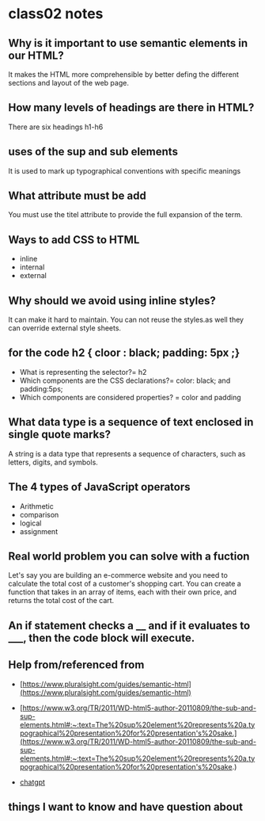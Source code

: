 #  class02 notes 

## Why is it important to use semantic elements in our HTML? 

It makes the HTML more comprehensible by better defing the different sections and layout of the web page.

## How many levels of headings are there in HTML?

There are six headings h1-h6

## uses of the sup and sub elements 

It is used to mark up typographical conventions with specific meanings  

## What attribute must be add 

You must use the titel attribute to provide the full expansion of the term.

## Ways to add CSS to HTML

* inline 
* internal
* external

## Why should we avoid using inline styles?

It can make it hard to maintain. You can not reuse the styles.as well they can override external style sheets. 

## for the code h2 { cloor : black; padding: 5px ;}

* What is representing the selector?= h2
* Which components are the CSS declarations?= color: black; and padding:5ps;
* Which components are considered properties? = color and padding 

## What data type is a sequence of text enclosed in single quote marks? 
 A string is a data type that represents a sequence of characters, such as letters, digits, and symbols.

## The 4 types of JavaScript operators

* Arithmetic 
* comparison
* logical 
* assignment 

## Real world problem you can solve with a fuction 

Let's say you are building an e-commerce website and you need to calculate the total cost of a customer's shopping cart. You can create a function that takes in an array of items, each with their own price, and returns the total cost of the cart.

## An if statement checks a __ and if it evaluates to ___, then the code block will execute.

##

##

##







## Help from/referenced from 
* [https://www.pluralsight.com/guides/semantic-html](https://www.pluralsight.com/guides/semantic-html)
* [https://www.w3.org/TR/2011/WD-html5-author-20110809/the-sub-and-sup-elements.html#:~:text=The%20sup%20element%20represents%20a,typographical%20presentation%20for%20presentation's%20sake.](https://www.w3.org/TR/2011/WD-html5-author-20110809/the-sub-and-sup-elements.html#:~:text=The%20sup%20element%20represents%20a,typographical%20presentation%20for%20presentation's%20sake.) 

* [chatgpt](https://chat.openai.com/?model=text-davinci-002-render-sha)


## things I want to know and have question about 